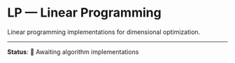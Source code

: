 # LP — Linear Programming

Linear programming implementations for dimensional optimization.

---

**Status**: 🚧 Awaiting algorithm implementations

